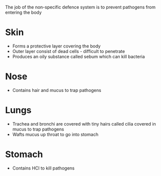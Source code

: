 The job of the non-specific defence system is to prevent pathogens from entering the body
# Skin
- Forms a protective layer covering the body
- Outer layer consist of dead cells - difficult to penetrate
- Produces an oily substance called sebum which can kill bacteria
# Nose
- Contains hair and mucus to trap pathogens
# Lungs
- Trachea and bronchi are covered with tiny hairs called cilia covered in mucus to trap pathogens
- Wafts mucus up throat to go into stomach
# Stomach
- Contains HCl to kill pathogens

